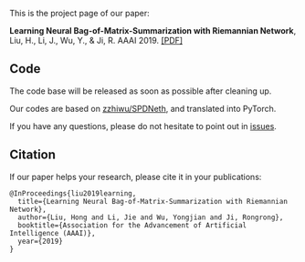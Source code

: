 This is the project page of our paper:  

**Learning Neural Bag-of-Matrix-Summarization with Riemannian Network**,  
Liu, H., Li, J., Wu, Y., & Ji, R.
AAAI 2019.
[[PDF]](https://aaai.org/ojs/index.php/AAAI/article/view/4899/4772)

## Code
The code base will be released as soon as possible after cleaning up.

Our codes are based on [zzhiwu/SPDNeth](https://github.com/zzhiwu/SPDNet), and translated into PyTorch.

If you have any questions, please do not hesitate to point out in [issues](https://github.com/theFool32/BoMS/issues).

## Citation  
If our paper helps your research, please cite it in your publications:
```
@InProceedings{liu2019learning,
  title={Learning Neural Bag-of-Matrix-Summarization with Riemannian Network},
  author={Liu, Hong and Li, Jie and Wu, Yongjian and Ji, Rongrong},
  booktitle={Association for the Advancement of Artificial Intelligence (AAAI)},
  year={2019}
}
```
